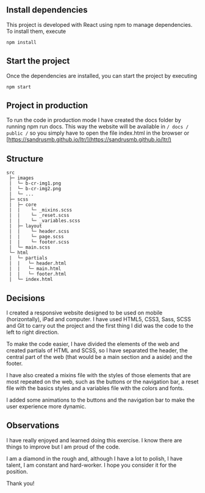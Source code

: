 ## Install dependencies

This project is developed with React using npm to manage dependencies. To install them, execute

```
npm install
```

## Start the project

Once the dependencies are installed, you can start the project by executing

```
npm start
```

## Project in production

To run the code in production mode I have created the docs folder by running npm run docs. This way the website will be available in `/ docs / public /` so you simply have to open the file index.html in the browser or [https://sandrusmb.github.io/ltr/](https://sandrusmb.github.io/ltr/)

## Structure

```
src
 ├─ images
 |  └─ b-cr-img1.png
 |  └─ b-cr-img2.png
 |  └─ ...
 ├─ scss
 |  ├─ core
 |  |    └─ _mixins.scss
 |  |    └─ _reset.scss
 |  |    └─ _variables.scss
 |  ├─ layout
 |  |    └─ header.scss
 |  |    └─ page.scss
 |  |    └─ footer.scss
 |  └─ main.scss
 └─ html
 |  └─ partials
 |  |   └─ header.html
 |  |   └─ main.html
 |  |   └─ footer.html
 |  └─ index.html
```

## Decisions

I created a responsive website designed to be used on mobile (horizontally), iPad and computer. I have used HTML5, CSS3, Sass, SCSS and Git to carry out the project and the first thing I did was the code to the left to right direction.

To make the code easier, I have divided the elements of the web and created partials of HTML and SCSS, so I have separated the header, the central part of the web (that would be a main section and a aside) and the footer.

I have also created a mixins file with the styles of those elements that are most repeated on the web, such as the buttons or the navigation bar, a reset file with the basics styles and a variables file with the colors and fonts.

I added some animations to the buttons and the navigation bar to make the user experience more dynamic.


## Observations

I have really enjoyed and learned doing this exercise. I know there are things to improve but I am proud of the code.

I am a diamond in the rough and, although I have a lot to polish, I have talent, I am constant and hard-worker. I hope you consider it for the position.

Thank you!
